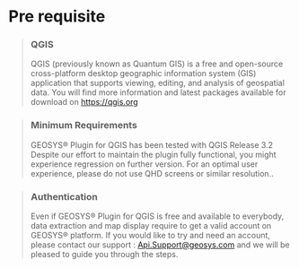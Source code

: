 # Pre requisite 


<!-- theme: info -->
> ### QGIS
>
>QGIS (previously known as Quantum GIS) is a free and open-source cross-platform desktop geographic information system (GIS) application that supports viewing, editing, and analysis of geospatial data. You will find more information and latest packages available for download on https://qgis.org 


<!-- theme: info -->

> ### Minimum Requirements
> GEOSYS® Plugin for QGIS has been tested with QGIS Release 3.2 Despite our effort to maintain the plugin fully functional, you might experience regression on further version. 
For an optimal user experience, please do not use QHD screens or similar resolution..


<!-- theme: info -->

>### Authentication
>Even if GEOSYS® Plugin for QGIS is free and available to everybody, data extraction and map display require to get a valid account on GEOSYS® platform.
If you would like to try and need an account, please contact our support : Api.Support@geosys.com and we will be pleased to guide you through the steps.


